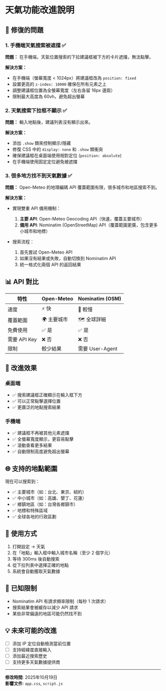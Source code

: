 # 天氣功能改進說明

## 🔧 修復的問題

### 1. 手機端天氣搜索被遮擋 ✅
**問題：** 在手機端，天氣位置搜索的下拉建議框被下方的卡片遮擋，無法點擊。

**解決方案：**
- 在手機端（螢幕寬度 < 1024px）將建議框改為 `position: fixed`
- 設置更高的 `z-index: 10000` 確保在所有元素之上
- 調整建議框位置為全螢幕寬度（左右各留 16px 邊距）
- 限制最大高度為 60vh，避免超出螢幕

### 2. 天氣搜索下拉框不顯示 ✅
**問題：** 輸入地點後，建議列表沒有顯示出來。

**解決方案：**
- 添加 `.show` 類來控制顯示/隱藏
- 修復 CSS 中的 `display: none` 和 `.show` 類衝突
- 確保建議框在桌面端使用相對定位 (`position: absolute`)
- 在手機端使用固定定位避免被遮擋

### 3. 很多地方找不到天氣數據 ✅
**問題：** Open-Meteo 的地理編碼 API 覆蓋範圍有限，很多城市和地區搜索不到。

**解決方案：**
- 實現雙重 API 備用機制：
  1. **主要 API**: Open-Meteo Geocoding API（快速，覆蓋主要城市）
  2. **備用 API**: Nominatim (OpenStreetMap) API（覆蓋範圍更廣，包含更多小城市和地標）
  
- 搜索流程：
  1. 首先嘗試 Open-Meteo API
  2. 如果沒有結果或失敗，自動切換到 Nominatim API
  3. 統一格式化兩個 API 的返回結果

## 📊 API 對比

| 特性 | Open-Meteo | Nominatim (OSM) |
|------|-----------|-----------------|
| 速度 | ⚡ 快 | 🐢 較慢 |
| 覆蓋範圍 | 🌍 主要城市 | 🗺️ 全球詳細 |
| 免費使用 | ✅ 是 | ✅ 是 |
| 需要 API Key | ❌ 否 | ❌ 否 |
| 限制 | 較少結果 | 需要 User-Agent |

## 🎯 改進效果

### 桌面端
- ✅ 搜索建議框正確顯示在輸入框下方
- ✅ 可以正常點擊選擇位置
- ✅ 更廣泛的地點搜索結果

### 手機端
- ✅ 建議框不再被其他元素遮擋
- ✅ 全螢幕寬度顯示，更容易點擊
- ✅ 滾動查看更多結果
- ✅ 自動限制高度避免超出螢幕

## 🌐 支持的地點範圍

現在可以搜索到：
- ✅ 主要城市（如：台北、東京、紐約）
- ✅ 中小城市（如：高雄、墾丁、花蓮）
- ✅ 鄉鎮地區（如：台灣各鄉鎮市）
- ✅ 地標和特殊區域
- ✅ 全球各地的行政區劃

## 🔄 使用方式

1. 打開設定 → 天氣
2. 在「地點」輸入框中輸入城市名稱（至少 2 個字元）
3. 等待 300ms 後自動搜索
4. 從下拉列表中選擇正確的地點
5. 系統會自動獲取天氣數據

## 🐛 已知限制

- Nominatim API 有請求頻率限制（每秒 1 次請求）
- 搜索結果會被緩存以減少 API 請求
- 某些非常偏遠的地區可能仍然找不到

## 💡 未來可能的改進

- [ ] 添加 IP 定位自動檢測當前位置
- [ ] 支持經緯度直接輸入
- [ ] 添加最近搜索歷史
- [ ] 支持更多天氣數據提供商

---

**修改時間**: 2025年10月19日  
**影響文件**: `app.css`, `script.js`
